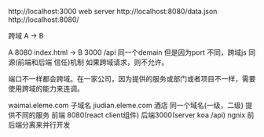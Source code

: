 http://localhost:3000 web server
http://localhost:8080/data.json
http://localhost:8080/

跨域 A -> B 

A 8080 index.html -> B 3000 /api
同一个demain  但是因为port 不同，跨域js 同源(前端和后端 信任)机制 如果跨域请求，则不允许。

端口不一样都会跨域。在一家公司，因为提供的服务或部门或者项目不一样，需要使用跨域的能力来连调。

waimai.eleme.com 子域名
jiudian.eleme.com 酒店
同一个域名(一级，二级) 提供不同的服务
前端 8080(react client组件)  后端3000(server koa /api) ngnix
前后端分离来并行开发
